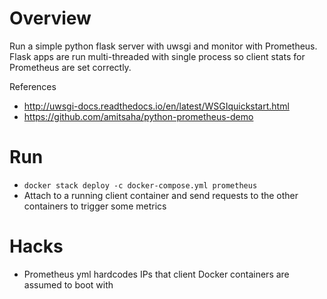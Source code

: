 # Overview

Run a simple python flask server with uwsgi and monitor with Prometheus.
Flask apps are run multi-threaded with single process so client stats for 
Prometheus are set correctly.

References
* http://uwsgi-docs.readthedocs.io/en/latest/WSGIquickstart.html
* https://github.com/amitsaha/python-prometheus-demo

# Run

* `docker stack deploy -c docker-compose.yml prometheus`
* Attach to a running client container and send requests to the other 
containers to trigger some metrics

# Hacks

* Prometheus yml hardcodes IPs that client Docker containers are assumed to 
boot with

